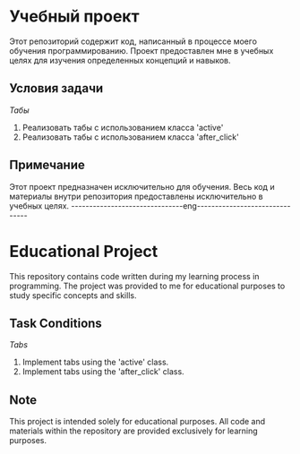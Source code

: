 # Учебный проект

Этот репозиторий содержит код, написанный в процессе моего обучения программированию. Проект предоставлен мне в учебных целях для изучения определенных концепций и навыков.

## Условия задачи

*Табы*

1. Реализовать табы с использованием класса 'active'
2. Реализовать табы с использованием класса 'after_click'

## Примечание

Этот проект предназначен исключительно для обучения. Весь код и материалы внутри репозитория предоставлены исключительно в учебных целях.
                                            -------------------------------eng-------------------------------
# Educational Project

This repository contains code written during my learning process in programming. The project was provided to me for educational purposes to study specific concepts and skills.

## Task Conditions

*Tabs*
1. Implement tabs using the 'active' class.
2. Implement tabs using the 'after_click' class.

## Note

This project is intended solely for educational purposes. All code and materials within the repository are provided exclusively for learning purposes.

